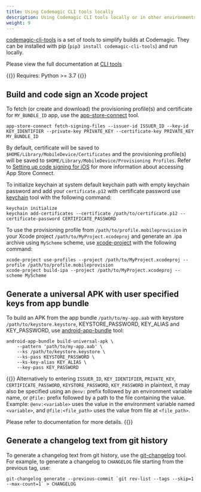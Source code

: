 ```yaml
---
title: Using Codemagic CLI tools locally
description: Using Codemagic CLI tools locally or in other environments.
weight: 9
---
```


[codemagic-cli-tools](https://pypi.org/project/codemagic-cli-tools/) is a set of tools to simplify builds at Codemagic. They can be installed with pip (`pip3 install codemagic-cli-tools`) and run locally.

Please view the full documentation at [CLI tools](https://github.com/codemagic-ci-cd/cli-tools/tree/master/docs#cli-tools)

{{<notebox>}}
Requires: Python >= 3.7
{{</notebox>}}

## Build and code sign an Xcode project

To fetch (or create and download) the provisioning profile(s) and certificate for `MY_BUNDLE_ID` app, use the [app-store-connect](https://github.com/codemagic-ci-cd/cli-tools/blob/master/docs/app-store-connect/README.md#app-store-connect) tool.

    app-store-connect fetch-signing-files --issuer-id ISSUER_ID --key-id KEY_IDENTIFIER --private-key PRIVATE_KEY --certificate-key PRIVATE_KEY MY_BUNDLE_ID

 By default, certificate will be saved to `$HOME/Library/MobileDevice/Certificates` and the provisioning profile(s) will be saved to `$HOME/Library/MobileDevice/Provisioning Profiles`.
 Refer to [Setting up code signing for iOS](/yaml/distribution/) for more information about accessing App Store Connect.

To initialize keychain at system default keychain path with empty keychain password and add your `certificate.p12` with certificate password use [keychain](https://github.com/codemagic-ci-cd/cli-tools/blob/master/docs/keychain/README.md#keychain) tool with the following command:

    keychain initialize
    keychain add-certificates --certificate /path/to/certificate.p12 --certificate-password CERTIFICATE_PASSWORD

To use the provisioning profile from `/path/to/profile.mobileprovision` in your Xcode project `/path/to/MyProject.xcodeproj` and generate an .ipa archive using `MyScheme` scheme, use [xcode-project](https://github.com/codemagic-ci-cd/cli-tools/blob/master/docs/xcode-project/README.md#xcode-project) with the following command:

    xcode-project use-profiles --project /path/to/MyProject.xcodeproj --profile /path/to/profile.mobileprovision
    xcode-project build-ipa --project /path/to/MyProject.xcodeproj --scheme MyScheme

## Generate a universal APK with user specified keys from app bundle

To build an APK from the app bundle `/path/to/my-app.aab` with keystore `/path/to/keystore.keystore`, KEYSTORE_PASSWORD, KEY_ALIAS and KEY_PASSWORD, use [android-app-bundle](https://github.com/codemagic-ci-cd/cli-tools/tree/master/docs/android-app-bundle#android-app-bundle) tool:

    android-app-bundle build-universal-apk \
        --pattern 'path/to/my-app.aab' \
        --ks /path/to/keystore.keystore \
        --ks-pass KEYSTORE_PASSWORD \
        --ks-key-alias KEY_ALIAS \
        --key-pass KEY_PASSWORD

{{<notebox>}}
Alternatively to entering `ISSUER_ID`, `KEY_IDENTIFIER`, `PRIVATE_KEY`, `CERTIFICATE_PASSWORD`,  `KEYSTORE_PASSWORD`, `KEY_PASSWORD` in plaintext, it may also be specified using an `@env:` prefix followed by an environment variable name, or `@file:` prefix followed by a path to the file containing the value. Example: `@env:<variable>` uses the value in the environment variable named `<variable>`, and `@file:<file_path>` uses the value from file at `<file_path>`.

Please refer to documentation for more details.
{{</notebox>}}

## Generate a changelog text from git history

To generate a changelog text from git history, use the [git-changelog](https://github.com/codemagic-ci-cd/cli-tools/tree/master/docs/git-changelog#git-changelog) tool. For example, to generate a changelog to `CHANGELOG` file starting from the previous tag, use:

    git-changelog generate --previous-commit `git rev-list --tags --skip=1  --max-count=1` > CHANGELOG
